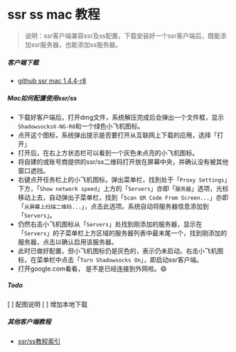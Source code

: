 # ssr ss mac 教程
> 说明：ssr客户端兼容ssr及ss配置，下载安装好一个ssr客户端后，既能添加ssr服务器，也能添加ss服务器。


##### 客户端下载
 - [github ssr mac 1.4.4-r8](https://github.com/qinyuhang/ShadowsocksX-NG-R/releases/download/1.4.4-r8/ShadowsocksX-NG-R8.dmg)

 
##### Mac如何配置使用ssr/ss
  - 下载好客户端后，打开dmg文件，系统解压完成后会弹出一个文件框，显示`ShadowsocksX-NG-R8`和一个绿色小飞机图标。
  - 点开这个图标，系统弹出提示是否要打开从互联网上下载的应用，选择「打开」
  - 打开后，在右上方状态栏可以看到一个灰色未点亮的小飞机图标。
  - 将自建的或账号商提供的ssr/ss二维码打开放在屏幕中央，并确认没有被其他窗口遮挡。
  - 右键点开任务栏上的小飞机图标，弹出菜单栏，找到处于「`Proxy Settings`」下方，「`Show network speed`」上方的「`Servers`」亦即「`服务器`」选项，光标移动上去，自动弹出子菜单栏，找到「`Scan QR Code From Screen...`」亦即「`从屏幕上扫描二维码...`」，点击此选项。系统自动将服务器信息添加到「`Servers`」。
  - 仍然右击小飞机图标从「`Servers`」处找到刚添加的服务器，显示在「`Servers`」的子菜单栏上方区域的服务器列表中最末尾一个，找到刚添加的服务器，点击以确认启用该服务器。
  - 此时已做好配置，但小飞机图标仍是灰色的，表示仍未启动。右击小飞机图标，在菜单栏中点击「`Turn Shadowsocks On`」，即启动ssr客户端。
  - 打开google.com看看， 是不是已经连接到外网啦。😄
 
 
 ##### Todo
 [ ] 配图说明
 [ ] 增加本地下载
 
 ##### 其他客户端教程
 - [ssr/ss教程索引](./ssr_ss_tutorial_教程.md)